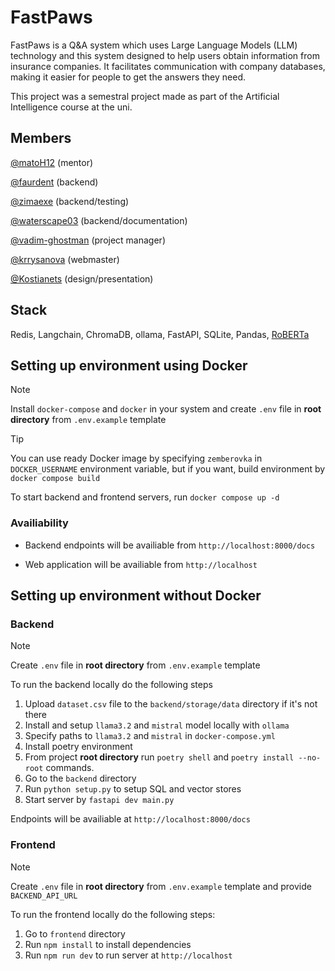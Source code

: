 # FastPaws

FastPaws is a Q&A system which uses Large Language Models (LLM) technology  and this system designed to help users obtain information from insurance companies. It facilitates communication with company databases, making it easier for people to get the answers they need.

This project was a semestral project made as part of the Artificial Intelligence course at the uni.

## Members

[@matoH12](https://github.com/matoH12) (mentor)

[@faurdent](https://github.com/faurdent) (backend)

[@zimaexe](https://github.com/zimaexe) (backend/testing)

[@waterscape03](https://github.com/waterscape03) (backend/documentation)

[@vadim-ghostman](https://github.com/vadim-ghostman) (project manager)

[@krrysanova](https://github.com/krrysanova) (webmaster)

[@Kostianets](https://github.com/Kostianets) (design/presentation)

## Stack

Redis, Langchain, ChromaDB, ollama, FastAPI, SQLite, Pandas, [RoBERTa](https://huggingface.co/docs/transformers/model_doc/roberta)

## Setting up environment using Docker

> [!NOTE]
> Install `docker-compose` and `docker` in your system
> and create `.env` file in **root directory** from `.env.example` template

> [!TIP]
> You can use ready Docker image by specifying `zemberovka` in
> `DOCKER_USERNAME` environment variable, but if you want, build environment by `docker compose build`

To start backend and frontend servers, run `docker compose up -d`

### Availiability

- Backend endpoints will be availiable from `http://localhost:8000/docs`

- Web application will be availiable from `http://localhost`

## Setting up environment without Docker

### Backend

> [!NOTE]
> Create `.env` file in **root directory** from `.env.example` template

To run the backend locally do the following steps

1. Upload `dataset.csv` file to the `backend/storage/data` directory if it's not there
2. Install and setup `llama3.2` and `mistral` model locally with `ollama`
3. Specify paths to `llama3.2` and `mistral` in `docker-compose.yml`
4. Install poetry environment
5. From project **root directory** run `poetry shell` and `poetry install --no-root` commands.
6. Go to the `backend` directory
7. Run `python setup.py` to setup SQL and vector stores
8. Start server by `fastapi dev main.py`

Endpoints will be availiable at `http://localhost:8000/docs`

### Frontend

> [!NOTE]
> Create `.env` file in **root directory** from `.env.example` template and
> provide `BACKEND_API_URL`

To run the frontend locally do the following steps:

1. Go to `frontend` directory
2. Run `npm install` to install dependencies
3. Run `npm run dev` to run server at `http://localhost`
